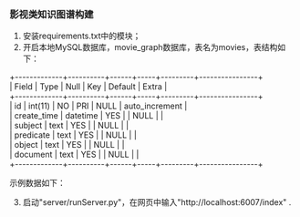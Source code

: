 ### 影视类知识图谱构建

1. 安装requirements.txt中的模块；
2. 开启本地MySQL数据库，movie_graph数据库，表名为movies，表结构如下：

+-------------+----------+------+-----+---------+----------------+\
| Field       | Type     | Null | Key | Default | Extra          |\
+-------------+----------+------+-----+---------+----------------+\
| id          | int(11)  | NO   | PRI | NULL    | auto_increment |\
| create_time | datetime | YES  |     | NULL    |                |\
| subject     | text     | YES  |     | NULL    |                |\
| predicate   | text     | YES  |     | NULL    |                |\
| object      | text     | YES  |     | NULL    |                |\
| document    | text     | YES  |     | NULL    |                |\
+-------------+----------+------+-----+---------+----------------+

示例数据如下：



3. 启动"server/runServer.py"，在网页中输入"http://localhost:6007/index" .

